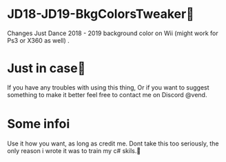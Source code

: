 # JD18-JD19-BkgColorsTweaker🎨
Changes Just Dance 2018 - 2019 background color on Wii (might work for Ps3 or X360 as well) .

# Just in case💌
If you have any troubles with using this thing,
Or if you want to suggest something to make it better
feel free to contact me on Discord @vend.

# Some infoℹ
Use it how you want, as long as credit me.
Dont take this too seriously, the only reason i wrote it was to train my c# skils.🤍
